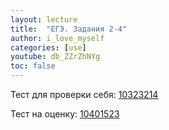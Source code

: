 ```yaml
---
layout: lecture
title:  "ЕГЭ. Задания 2-4"
author: i_love_myself
categories: [use]
youtube: db_ZZrZhNYg
toc: false
---
```


Тест для проверки себя: [10323214](https://inf-ege.sdamgia.ru/test?id=10323214)

Тест на оценку: [10401523](https://inf-ege.sdamgia.ru/test?id=10401523)
